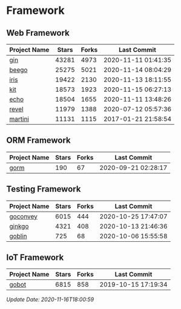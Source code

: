 # Framework

## Web Framework
| Project Name | Stars | Forks | Last Commit |
| ------------ | ----- | ----- | ----------- |
| [gin](https://github.com/gin-gonic/gin) | 43281 | 4973 | 2020-11-11 01:41:35 |
| [beego](https://github.com/astaxie/beego) | 25275 | 5021 | 2020-11-14 08:04:29 |
| [iris](https://github.com/kataras/iris) | 19422 | 2130 | 2020-11-13 18:11:55 |
| [kit](https://github.com/go-kit/kit) | 18573 | 1923 | 2020-11-15 06:27:13 |
| [echo](https://github.com/labstack/echo) | 18504 | 1655 | 2020-11-11 13:48:26 |
| [revel](https://github.com/revel/revel) | 11979 | 1388 | 2020-07-12 05:57:36 |
| [martini](https://github.com/go-martini/martini) | 11131 | 1115 | 2017-01-21 21:58:54 |

## ORM Framework
| Project Name | Stars | Forks | Last Commit |
| ------------ | ----- | ----- | ----------- |
| [gorm](https://github.com/jinzhu/gorm) | 190 | 67 | 2020-09-21 02:28:17 |

## Testing Framework
| Project Name | Stars | Forks | Last Commit |
| ------------ | ----- | ----- | ----------- |
| [goconvey](https://github.com/smartystreets/goconvey) | 6015 | 444 | 2020-10-25 17:47:07 |
| [ginkgo](https://github.com/onsi/ginkgo) | 4321 | 408 | 2020-10-13 21:46:36 |
| [goblin](https://github.com/franela/goblin) | 725 | 68 | 2020-10-06 15:55:58 |

## IoT Framework
| Project Name | Stars | Forks | Last Commit |
| ------------ | ----- | ----- | ----------- |
| [gobot](https://github.com/hybridgroup/gobot) | 6815 | 858 | 2019-10-15 17:19:34 |

*Update Date: 2020-11-16T18:00:59*